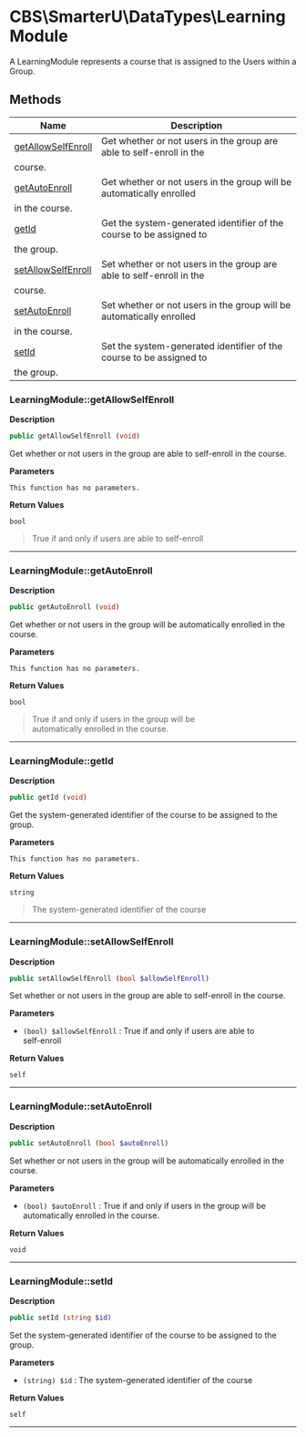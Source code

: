 # CBS\SmarterU\DataTypes\LearningModule  

A LearningModule represents a course that is assigned to the Users within
a Group.





## Methods

| Name | Description |
|------|-------------|
|[getAllowSelfEnroll](#learningmodulegetallowselfenroll)|Get whether or not users in the group are able to self-enroll in the
course.|
|[getAutoEnroll](#learningmodulegetautoenroll)|Get whether or not users in the group will be automatically enrolled
in the course.|
|[getId](#learningmodulegetid)|Get the system-generated identifier of the course to be assigned to
the group.|
|[setAllowSelfEnroll](#learningmodulesetallowselfenroll)|Set whether or not users in the group are able to self-enroll in the
course.|
|[setAutoEnroll](#learningmodulesetautoenroll)|Set whether or not users in the group will be automatically enrolled
in the course.|
|[setId](#learningmodulesetid)|Set the system-generated identifier of the course to be assigned to
the group.|




### LearningModule::getAllowSelfEnroll  

**Description**

```php
public getAllowSelfEnroll (void)
```

Get whether or not users in the group are able to self-enroll in the
course. 

 

**Parameters**

`This function has no parameters.`

**Return Values**

`bool`

> True if and only if users are able to self-enroll


<hr />


### LearningModule::getAutoEnroll  

**Description**

```php
public getAutoEnroll (void)
```

Get whether or not users in the group will be automatically enrolled
in the course. 

 

**Parameters**

`This function has no parameters.`

**Return Values**

`bool`

> True if and only if users in the group will be  
automatically enrolled in the course.


<hr />


### LearningModule::getId  

**Description**

```php
public getId (void)
```

Get the system-generated identifier of the course to be assigned to
the group. 

 

**Parameters**

`This function has no parameters.`

**Return Values**

`string`

> The system-generated identifier of the course


<hr />


### LearningModule::setAllowSelfEnroll  

**Description**

```php
public setAllowSelfEnroll (bool $allowSelfEnroll)
```

Set whether or not users in the group are able to self-enroll in the
course. 

 

**Parameters**

* `(bool) $allowSelfEnroll`
: True if and only if users are able to  
self-enroll  

**Return Values**

`self`




<hr />


### LearningModule::setAutoEnroll  

**Description**

```php
public setAutoEnroll (bool $autoEnroll)
```

Set whether or not users in the group will be automatically enrolled
in the course. 

 

**Parameters**

* `(bool) $autoEnroll`
: True if and only if users in the group will be  
automatically enrolled in the course.  

**Return Values**

`void`


<hr />


### LearningModule::setId  

**Description**

```php
public setId (string $id)
```

Set the system-generated identifier of the course to be assigned to
the group. 

 

**Parameters**

* `(string) $id`
: The system-generated identifier of the course  

**Return Values**

`self`




<hr />


